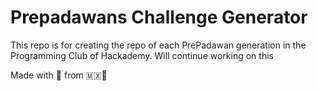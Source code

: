 # Prepadawans Challenge Generator

This repo is for creating the repo of each PrePadawan generation in the Programming Club of Hackademy.
Will continue working on this

Made with 💙 from 🇲🇽🌮
